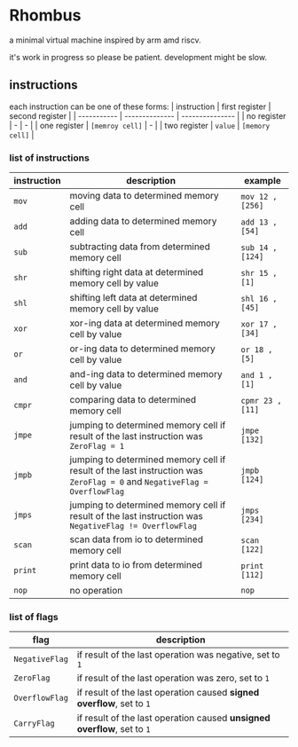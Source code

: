 # Rhombus
a minimal virtual machine inspired by arm amd riscv.

it's work in progress so please be patient. development might be slow.

## instructions
each instruction can be one of these forms:
| instruction | first register | second register |
| ----------- | -------------- | --------------- |
| no register | - | - |
| one register | `[memroy cell]` | - |
| two register | `value` | `[memory cell]` |

### list of instructions
| instruction | description | example |
| ----------- | ----------- | ------- |
| `mov` | moving data to determined memory cell | `mov 12 , [256]` |
| `add` | adding data to determined memory cell | `add 13 , [54]` |
| `sub` | subtracting data from determined memory cell | `sub 14 , [124]` |
| `shr` | shifting right data at determined memory cell by value | `shr 15 , [1]` |
| `shl` | shifting left data at determined memory cell by value | `shl 16 , [45]` |
| `xor` | xor-ing data at determined memory cell by value | `xor 17 , [34]` |
| `or` | or-ing data to determined memory cell by value | `or 18 , [5]` |
| `and` | and-ing data to determined memory cell by value | `and 1 , [1]` |
| `cmpr` | comparing data to determined memory cell | `cpmr 23 , [11]` |
| `jmpe` | jumping to determined memory cell if result of the last instruction was `ZeroFlag = 1` | `jmpe [132]` |
| `jmpb` | jumping to determined memory cell if result of the last instruction was `ZeroFlag = 0` and `NegativeFlag = OverflowFlag` | `jmpb [124]` |
| `jmps` | jumping to determined memory cell if result of the last instruction was `NegativeFlag != OverflowFlag` | `jmps [234]` |
| `scan` | scan data from io to determined memory cell | `scan [122]` |
| `print` | print data to io from determined memory cell | `print [112]` |
| `nop` | no operation | `nop` |

### list of flags 

| flag | description |
| ---- | ----------- |
| `NegativeFlag` | if result of the last operation was negative, set to `1` |
| `ZeroFlag` | if result of the last operation was zero, set to `1` |
| `OverflowFlag` | if result of the last operation caused **signed overflow**, set to `1` |
| `CarryFlag` | if result of the last operation caused **unsigned overflow**, set to `1` |